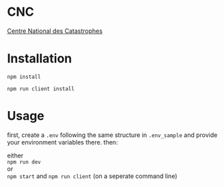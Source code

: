 # CNC
[Centre National des Catastrophes](https://nationalcatastrophecenter.herokuapp.com/)


# Installation

```npm install```

```npm run client install```

# Usage

first, create a `.env` following the same structure in `.env_sample` and provide your environment variables there.
then:

either <br />
```npm run dev```<br />
or<br />
```npm start``` and ```npm run client``` (on a seperate command line)
